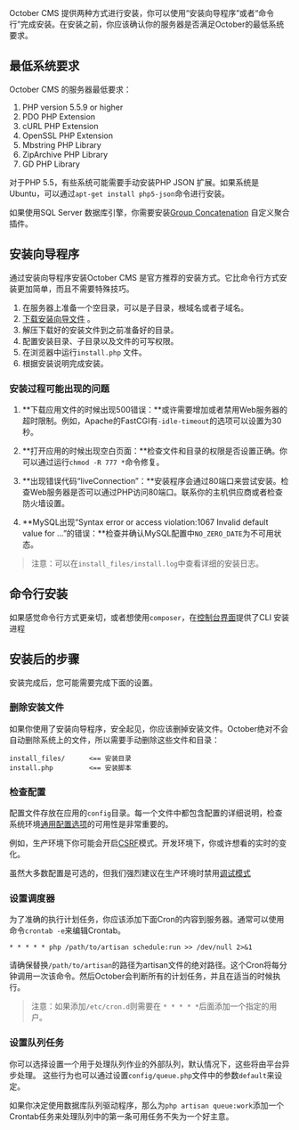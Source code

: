 October CMS 提供两种方式进行安装，你可以使用“安装向导程序”或者“命令行”完成安装。在安装之前，你应该确认你的服务器是否满足October的最低系统要求。

## 最低系统要求

October CMS 的服务器最低要求：

1. PHP version 5.5.9 or higher
2. PDO PHP Extension
3. cURL PHP Extension
4. OpenSSL PHP Extension
5. Mbstring PHP Library
6. ZipArchive PHP Library
7. GD PHP Library

对于PHP 5.5，有些系统可能需要手动安装PHP JSON 扩展。如果系统是Ubuntu，可以通过`apt-get install php5-json`命令进行安装。

如果使用SQL Server 数据库引擎，你需要安装[Group Concatenation](https://groupconcat.codeplex.com/) 自定义聚合插件。

## 安装向导程序

通过安装向导程序安装October CMS 是官方推荐的安装方式。它比命令行方式安装更加简单，而且不需要特殊技巧。

1. 在服务器上准备一个空目录，可以是子目录，根域名或者子域名。
2. [下载安装向导文件](http://octobercms.com/download) 。
3. 解压下载好的安装文件到之前准备好的目录。
4. 配置安装目录、子目录以及文件的可写权限。
5. 在浏览器中运行`install.php` 文件。
6. 根据安装说明完成安装。

### 安装过程可能出现的问题

1. **下载应用文件的时候出现500错误：**或许需要增加或者禁用Web服务器的超时限制。例如，Apache的FastCGI有`-idle-timeout`的选项可以设置为30秒。

2. **打开应用的时候出现空白页面：**检查文件和目录的权限是否设置正确。你可以通过运行`chmod -R 777 *`命令修复。

3. **出现错误代码“liveConnection”：**安装程序会通过80端口来尝试安装。检查Web服务器是否可以通过PHP访问80端口。联系你的主机供应商或者检查防火墙设置。

4. **MySQL出现“Syntax error or access violation:1067 Invalid default value for …”的错误：**检查并确认MySQL配置中`NO_ZERO_DATE`为不可用状态。

> 注意：可以在`install_files/install.log`中查看详细的安装日志。  

## 命令行安装

如果感觉命令行方式更亲切，或者想使用`composer`，在[控制台界面](')提供了CLI 安装进程

## 安装后的步骤

安装完成后，您可能需要完成下面的设置。 

### 删除安装文件

如果你使用了安装向导程序，安全起见，你应该删掉安装文件。October绝对不会自动删除系统上的文件，所以需要手动删除这些文件和目录：
```
install_files/      <== 安装目录
install.php         <== 安装脚本
```

### 检查配置

配置文件存放在应用的`config`目录。每一个文件中都包含配置的详细说明，检查系统环境[通用配置选项](')的可用性是非常重要的。

例如，生产环境下你可能会开启[CSRF]('')模式。开发环境下，你或许想看的实时的变化。

虽然大多数配置是可选的，但我们强烈建议在生产环境时禁用[调试模式](')

### 设置调度器

为了准确的执行计划任务，你应该添加下面Cron的内容到服务器。通常可以使用命令`crontab -e`来编辑Crontab。
```
* * * * * php /path/to/artisan schedule:run >> /dev/null 2>&1
```

请确保替换`/path/to/artisan`的路径为artisan文件的绝对路径。这个Cron将每分钟调用一次该命令。然后October会判断所有的计划任务，并且在适当的时候执行。

> 注意：如果添加`/etc/cron.d`则需要在 `* * * * *`后面添加一个指定的用户。

### 设置队列任务

你可以选择设置一个用于处理队列作业的外部队列，默认情况下，这些将由平台异步处理。 这些行为也可以通过设置`config/queue.php`文件中的参数`default`来设定。

如果你决定使用数据库队列驱动程序，那么为`php artisan queue:work`添加一个Crontab任务来处理队列中的第一条可用任务不失为一个好主意。
